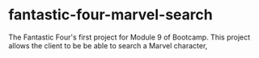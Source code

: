 # fantastic-four-marvel-search
The Fantastic Four's first project for Module 9 of Bootcamp. This project allows the client to be be able to search a Marvel character, 
